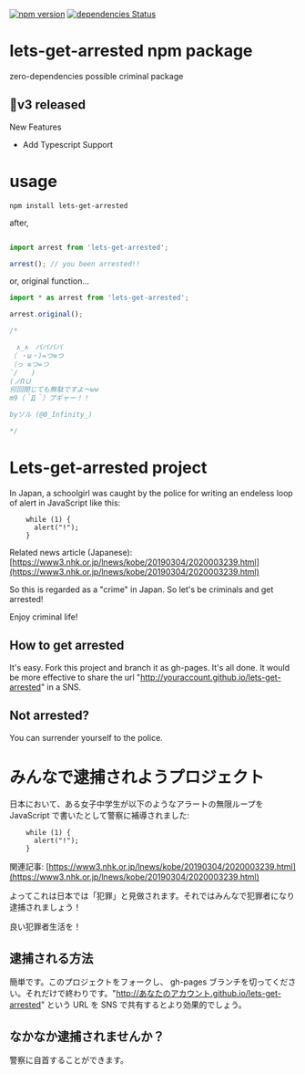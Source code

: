 [![npm version](https://badge.fury.io/js/lets-get-arrested.svg)](https://badge.fury.io/js/lets-get-arrested)
[![dependencies Status](https://david-dm.org/origamium/lets-get-arrested/status.svg)](https://david-dm.org/origamium/lets-get-arrested)  


# lets-get-arrested npm package
zero-dependencies possible criminal package

## 🎉v3 released
New Features

- Add Typescript Support

# usage

```
npm install lets-get-arrested
```

after,

```js

import arrest from 'lets-get-arrested';

arrest(); // you been arrested!!

```

or, original function...


```js
import * as arrest from 'lets-get-arrested';

arrest.original();

/*

　∧_∧　ババババ
（ ・ω・)=つ≡つ
（っ ≡つ=つ
`/　　)
(ノΠＵ
何回閉じても無駄ですよ～ww
m9（＾Д＾）プギャー！！

byソル (@0_Infinity_)

*/

```

# Lets-get-arrested project

In Japan, a schoolgirl was caught by the police for writing an endeless loop of alert in JavaScript like this:

        while (1) {
          alert("!");
        }

Related news article (Japanese):
[https://www3.nhk.or.jp/lnews/kobe/20190304/2020003239.html](https://www3.nhk.or.jp/lnews/kobe/20190304/2020003239.html)

So this is regarded as a "crime" in Japan. So let's be criminals and get arrested!

Enjoy criminal life!

## How to get arrested

It's easy. Fork this project and branch it as gh-pages. It's all done. It would be more effective to share the url "http://youraccount.github.io/lets-get-arrested" in a SNS.

## Not arrested?

You can surrender yourself to the police.

# みんなで逮捕されようプロジェクト

日本において、ある女子中学生が以下のようなアラートの無限ループを JavaScript で書いたとして警察に補導されました:

        while (1) {
          alert("!");
        }

関連記事:
[https://www3.nhk.or.jp/lnews/kobe/20190304/2020003239.html](https://www3.nhk.or.jp/lnews/kobe/20190304/2020003239.html)

よってこれは日本では「犯罪」と見做されます。それではみんなで犯罪者になり逮捕されましょう！

良い犯罪者生活を！

## 逮捕される方法

簡単です。このプロジェクトをフォークし、 gh-pages ブランチを切ってください。それだけで終わりです。"http://あなたのアカウント.github.io/lets-get-arrested" という URL を SNS で共有するとより効果的でしょう。

## なかなか逮捕されませんか？

警察に自首することができます。
